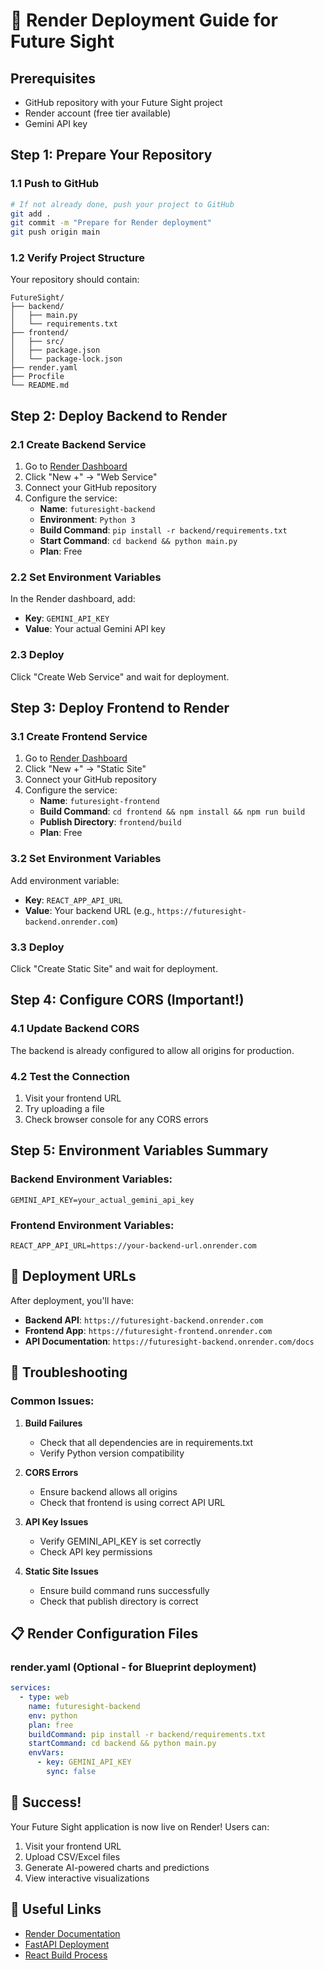 # 🚀 Render Deployment Guide for Future Sight

## Prerequisites
- GitHub repository with your Future Sight project
- Render account (free tier available)
- Gemini API key

## Step 1: Prepare Your Repository

### 1.1 Push to GitHub
```bash
# If not already done, push your project to GitHub
git add .
git commit -m "Prepare for Render deployment"
git push origin main
```

### 1.2 Verify Project Structure
Your repository should contain:
```
FutureSight/
├── backend/
│   ├── main.py
│   └── requirements.txt
├── frontend/
│   ├── src/
│   ├── package.json
│   └── package-lock.json
├── render.yaml
├── Procfile
└── README.md
```

## Step 2: Deploy Backend to Render

### 2.1 Create Backend Service
1. Go to [Render Dashboard](https://dashboard.render.com)
2. Click "New +" → "Web Service"
3. Connect your GitHub repository
4. Configure the service:
   - **Name**: `futuresight-backend`
   - **Environment**: `Python 3`
   - **Build Command**: `pip install -r backend/requirements.txt`
   - **Start Command**: `cd backend && python main.py`
   - **Plan**: Free

### 2.2 Set Environment Variables
In the Render dashboard, add:
- **Key**: `GEMINI_API_KEY`
- **Value**: Your actual Gemini API key

### 2.3 Deploy
Click "Create Web Service" and wait for deployment.

## Step 3: Deploy Frontend to Render

### 3.1 Create Frontend Service
1. Go to [Render Dashboard](https://dashboard.render.com)
2. Click "New +" → "Static Site"
3. Connect your GitHub repository
4. Configure the service:
   - **Name**: `futuresight-frontend`
   - **Build Command**: `cd frontend && npm install && npm run build`
   - **Publish Directory**: `frontend/build`
   - **Plan**: Free

### 3.2 Set Environment Variables
Add environment variable:
- **Key**: `REACT_APP_API_URL`
- **Value**: Your backend URL (e.g., `https://futuresight-backend.onrender.com`)

### 3.3 Deploy
Click "Create Static Site" and wait for deployment.

## Step 4: Configure CORS (Important!)

### 4.1 Update Backend CORS
The backend is already configured to allow all origins for production.

### 4.2 Test the Connection
1. Visit your frontend URL
2. Try uploading a file
3. Check browser console for any CORS errors

## Step 5: Environment Variables Summary

### Backend Environment Variables:
```
GEMINI_API_KEY=your_actual_gemini_api_key
```

### Frontend Environment Variables:
```
REACT_APP_API_URL=https://your-backend-url.onrender.com
```

## 🎯 Deployment URLs

After deployment, you'll have:
- **Backend API**: `https://futuresight-backend.onrender.com`
- **Frontend App**: `https://futuresight-frontend.onrender.com`
- **API Documentation**: `https://futuresight-backend.onrender.com/docs`

## 🔧 Troubleshooting

### Common Issues:

1. **Build Failures**
   - Check that all dependencies are in requirements.txt
   - Verify Python version compatibility

2. **CORS Errors**
   - Ensure backend allows all origins
   - Check that frontend is using correct API URL

3. **API Key Issues**
   - Verify GEMINI_API_KEY is set correctly
   - Check API key permissions

4. **Static Site Issues**
   - Ensure build command runs successfully
   - Check that publish directory is correct

## 📋 Render Configuration Files

### render.yaml (Optional - for Blueprint deployment)
```yaml
services:
  - type: web
    name: futuresight-backend
    env: python
    plan: free
    buildCommand: pip install -r backend/requirements.txt
    startCommand: cd backend && python main.py
    envVars:
      - key: GEMINI_API_KEY
        sync: false
```

## 🎉 Success!

Your Future Sight application is now live on Render! Users can:
1. Visit your frontend URL
2. Upload CSV/Excel files
3. Generate AI-powered charts and predictions
4. View interactive visualizations

## 🔗 Useful Links

- [Render Documentation](https://render.com/docs)
- [FastAPI Deployment](https://fastapi.tiangolo.com/deployment/)
- [React Build Process](https://create-react-app.dev/docs/production-build/)
